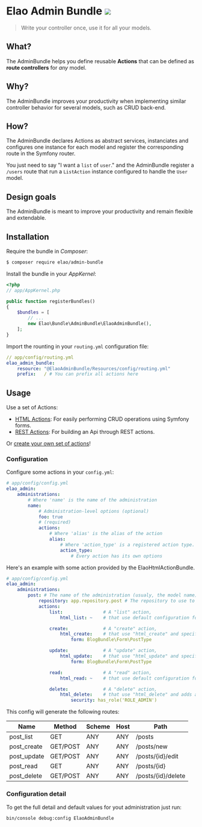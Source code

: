 Elao Admin Bundle ![](https://img.shields.io/badge/Symfony-3.0-blue.svg)
=================

> Write your controller once, use it for all your models.

## What?

The AdminBundle helps you define reusable __Actions__ that can be defined as __route controllers__ for _any_ model.

## Why?

The AdminBundle improves your productivity when implementing similar controller behavior for several models, such as CRUD back-end.

## How?

The AdminBundle declares Actions as abstract services, instanciates and configures one instance for each model and register the corresponding route in the Symfony router.

You just need to say "I want a `list` of `user`." and the AdminBundle register a `/users` route that run a `ListAction` instance configured to handle the `User` model.

## Design goals

The AdminBundle is meant to improve your productivity and remain flexible and extendable.

## Installation

Require the bundle in _Composer_:

```bash
$ composer require elao/admin-bundle
```

Install the bundle in your _AppKernel_:

```php
<?php
// app/AppKernel.php

public function registerBundles()
{
    $bundles = [
        // ...
        new Elao\Bundle\AdminBundle\ElaoAdminBundle(),
    ];
}
```

Import the rounting in your `routing.yml` configuration file:

```yml
// app/config/routing.yml
elao_admin_bundle:
    resource: "@ElaoAdminBundle/Resources/config/routing.yml"
    prefix:   / # You can prefix all actions here

```

## Usage

Use a set of Actions:

- [HTML Actions](https://github.com/Elao/ElaoHtmlActionBundle): For easily performing CRUD operations using Symfony forms.
- [REST Actions](https://github.com/Elao/ElaoRestActionBundle): For building an Api through REST actions.

Or [create your own set of actions](Resources/doc/actions.md)!

### Configuration

Configure some actions in your `config.yml`:

```yml
# app/config/config.yml
elao_admin:
    administrations:
        # Where 'name' is the name of the administration
        name:
            # Administration-level options (optional)
            foo: true
            # (required)
            actions:
                # Where 'alias' is the alias of the action
                alias:
                    # Where 'action_type' is a registered action type.
                    action_type:
                        # Every action has its own options
```

Here's an example with some action provided by the ElaoHtmlActionBundle.

```yml
# app/config/config.yml
elao_admin:
    administrations:
        post: # The name of the administration (usualy, the model name)
            repository: app.repository.post # The repository to use to access the model
            actions:
                list:               # A "list" action,
                    html_list: ~    # that use default configuration for "html_list".

                create:             # A "create" action,
                    html_create:    # that use "html_create" and specify the form to use.
                        form: BlogBundle\Form\PostType

                update:             # A "update" action,
                    html_update:    # that use "html_update" and specify the form to use.
                        form: BlogBundle\Form\PostType

                read:               # A "read" action,
                    html_read: ~    # that use default configuration for "html_read".

                delete:             # A "delete" action,
                    html_delete:    # that use "html_delete" and adds a security restriction.
                        security: has_role('ROLE_ADMIN')
```

This config will generate the following routes:

| Name        | Method   | Scheme | Host | Path               |
| ----------- | -------- | ------ | ---- | ------------------ |
| post_list   | GET      | ANY    | ANY  | /posts             |
| post_create | GET/POST | ANY    | ANY  | /posts/new         |
| post_update | GET/POST | ANY    | ANY  | /posts/{id}/edit   |
| post_read   | GET      | ANY    | ANY  | /posts/{id}        |
| post_delete | GET/POST | ANY    | ANY  | /posts/{id}/delete |

### Configuration detail

To get the full detail and default values for yout administration just run:

    bin/console debug:config ElaoAdminBundle
